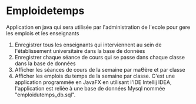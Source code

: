 # Emploidetemps
Application en java qui sera utilisée par l'administration de l'ecole pour gere les emplois et les enseignants
1) Enregistrer tous les enseignants qui interviennent au sein de l'établissement universitaire dans la base de données
2) Enregistrer chaque séance de cours qui se passe dans chaque classe dans la base de données
3) Afficher les séances de cours de la semaine par maƟère et par classe
4) Afficher les emplois du temps de la semaine par classe.
C'est une application programmée en JavaFX en utilisant l'IDE Intellij IDEA,
l'application est reliée à une base de données Mysql nommée "emploidutemps_db.sql".
